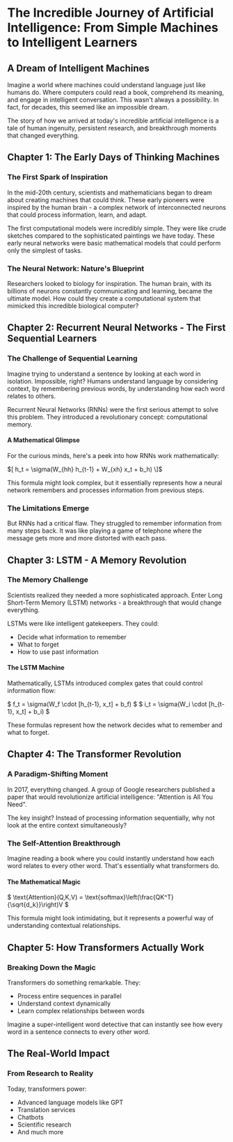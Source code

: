 # The Incredible Journey of Artificial Intelligence: From Simple Machines to Intelligent Learners

## A Dream of Intelligent Machines

Imagine a world where machines could understand language just like humans do. Where computers could read a book, comprehend its meaning, and engage in intelligent conversation. This wasn't always a possibility. In fact, for decades, this seemed like an impossible dream.

The story of how we arrived at today's incredible artificial intelligence is a tale of human ingenuity, persistent research, and breakthrough moments that changed everything.

## Chapter 1: The Early Days of Thinking Machines

### The First Spark of Inspiration
In the mid-20th century, scientists and mathematicians began to dream about creating machines that could think. These early pioneers were inspired by the human brain - a complex network of interconnected neurons that could process information, learn, and adapt.

The first computational models were incredibly simple. They were like crude sketches compared to the sophisticated paintings we have today. These early neural networks were basic mathematical models that could perform only the simplest of tasks.

### The Neural Network: Nature's Blueprint
Researchers looked to biology for inspiration. The human brain, with its billions of neurons constantly communicating and learning, became the ultimate model. How could they create a computational system that mimicked this incredible biological computer?

## Chapter 2: Recurrent Neural Networks - The First Sequential Learners

### The Challenge of Sequential Learning
Imagine trying to understand a sentence by looking at each word in isolation. Impossible, right? Humans understand language by considering context, by remembering previous words, by understanding how each word relates to others.

Recurrent Neural Networks (RNNs) were the first serious attempt to solve this problem. They introduced a revolutionary concept: computational memory.

#### A Mathematical Glimpse
For the curious minds, here's a peek into how RNNs work mathematically:

$[ h_t = \sigma(W_{hh} h_{t-1} + W_{xh} x_t + b_h) \]$

This formula might look complex, but it essentially represents how a neural network remembers and processes information from previous steps.

### The Limitations Emerge
But RNNs had a critical flaw. They struggled to remember information from many steps back. It was like playing a game of telephone where the message gets more and more distorted with each pass.

## Chapter 3: LSTM - A Memory Revolution

### The Memory Challenge
Scientists realized they needed a more sophisticated approach. Enter Long Short-Term Memory (LSTM) networks - a breakthrough that would change everything.

LSTMs were like intelligent gatekeepers. They could:
- Decide what information to remember
- What to forget
- How to use past information

#### The LSTM Machine
Mathematically, LSTMs introduced complex gates that could control information flow:

$ f_t = \sigma(W_f \cdot [h_{t-1}, x_t] + b_f) \$
$ i_t = \sigma(W_i \cdot [h_{t-1}, x_t] + b_i) \$

These formulas represent how the network decides what to remember and what to forget.

## Chapter 4: The Transformer Revolution

### A Paradigm-Shifting Moment
In 2017, everything changed. A group of Google researchers published a paper that would revolutionize artificial intelligence: "Attention is All You Need".

The key insight? Instead of processing information sequentially, why not look at the entire context simultaneously?

### The Self-Attention Breakthrough
Imagine reading a book where you could instantly understand how each word relates to every other word. That's essentially what transformers do.

#### The Mathematical Magic
$ \text{Attention}(Q,K,V) = \text{softmax}\left(\frac{QK^T}{\sqrt{d_k}}\right)V \$

This formula might look intimidating, but it represents a powerful way of understanding contextual relationships.

## Chapter 5: How Transformers Actually Work

### Breaking Down the Magic
Transformers do something remarkable. They:
- Process entire sequences in parallel
- Understand context dynamically
- Learn complex relationships between words

Imagine a super-intelligent word detective that can instantly see how every word in a sentence connects to every other word.

## The Real-World Impact

### From Research to Reality
Today, transformers power:
- Advanced language models like GPT
- Translation services
- Chatbots
- Scientific research
- And much more
